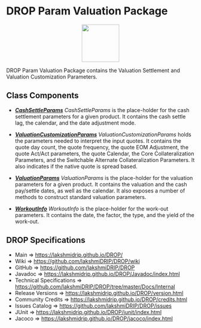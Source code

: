 # DROP Param Valuation Package

<p align="center"><img src="https://github.com/lakshmiDRIP/DROP/blob/master/DRIP_Logo.gif?raw=true" width="100"></p>

DROP Param Valuation Package contains the Valuation Settlement and Valuation Customization Parameters.


## Class Components

 * [***CashSettleParams***](https://github.com/lakshmiDRIP/DROP/tree/master/src/main/java/org/drip/param/valuation/CashSettleParams.java)
 <i>CashSettleParams</i> is the place-holder for the cash settlement parameters for a given product. It
 contains the cash settle lag, the calendar, and the date adjustment mode.

 * [***ValuationCustomizationParams***](https://github.com/lakshmiDRIP/DROP/tree/master/src/main/java/org/drip/param/valuation/ValuationCustomizationParams.java)
 <i>ValuationCustomizationParams</i> holds the parameters needed to interpret the input quotes. It contains
 the quote day count, the quote frequency, the quote EOM Adjustment, the quote Act/Act parameters, the quote
 Calendar, the Core Collateralization Parameters, and the Switchable Alternate Collateralization Parameters.
 It also indicates if the native quote is spread based.

 * [***ValuationParams***](https://github.com/lakshmiDRIP/DROP/tree/master/src/main/java/org/drip/param/valuation/ValuationParams.java)
 <i>ValuationParams</i> is the place-holder for the valuation parameters for a given product. It contains the
 valuation and the cash pay/settle dates, as well as the calendar. It also exposes a number of methods to
 construct standard valuation parameters.

 * [***WorkoutInfo***](https://github.com/lakshmiDRIP/DROP/tree/master/src/main/java/org/drip/param/valuation/WorkoutInfo.java)
 <i>WorkoutInfo</i> is the place-holder for the work-out parameters. It contains the date, the factor, the
 type, and the yield of the work-out.


## DROP Specifications

 * Main                     => https://lakshmidrip.github.io/DROP/
 * Wiki                     => https://github.com/lakshmiDRIP/DROP/wiki
 * GitHub                   => https://github.com/lakshmiDRIP/DROP
 * Javadoc                  => https://lakshmidrip.github.io/DROP/Javadoc/index.html
 * Technical Specifications => https://github.com/lakshmiDRIP/DROP/tree/master/Docs/Internal
 * Release Versions         => https://lakshmidrip.github.io/DROP/version.html
 * Community Credits        => https://lakshmidrip.github.io/DROP/credits.html
 * Issues Catalog           => https://github.com/lakshmiDRIP/DROP/issues
 * JUnit                    => https://lakshmidrip.github.io/DROP/junit/index.html
 * Jacoco                   => https://lakshmidrip.github.io/DROP/jacoco/index.html
